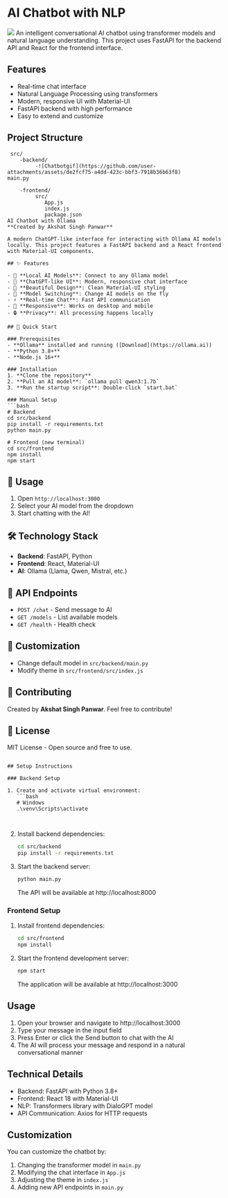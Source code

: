 # AI Chatbot with NLP
<img src="./assets/image.gif"/>
An intelligent conversational AI chatbot using transformer models and natural language understanding. This project uses FastAPI for the backend API and React for the frontend interface.

## Features

- Real-time chat interface
- Natural Language Processing using transformers
- Modern, responsive UI with Material-UI
- FastAPI backend with high performance
- Easy to extend and customize

## Project Structure

```
 src/
    -backend/
         -![Chatbotgif](https://github.com/user-attachments/assets/de2fcf75-a4dd-423c-bbf3-7918b36b63f8)
main.py
         
    -frontend/
         src/
            App.js
            index.js
            package.json
AI Chatbot with Ollama
**Created by Akshat Singh Panwar**

A modern ChatGPT-like interface for interacting with Ollama AI models locally. This project features a FastAPI backend and a React frontend with Material-UI components.

## ✨ Features

- 🤖 **Local AI Models**: Connect to any Ollama model
- 💬 **ChatGPT-like UI**: Modern, responsive chat interface
- 🎨 **Beautiful Design**: Clean Material-UI styling
- 🔄 **Model Switching**: Change AI models on the fly
- ⚡ **Real-time Chat**: Fast API communication
- 📱 **Responsive**: Works on desktop and mobile
- 🔒 **Privacy**: All processing happens locally

## 🚀 Quick Start

### Prerequisites
- **Ollama** installed and running ([Download](https://ollama.ai))
- **Python 3.8+**
- **Node.js 16+**

### Installation
1. **Clone the repository**
2. **Pull an AI model**: `ollama pull qwen3:1.7b`
3. **Run the startup script**: Double-click `start.bat`

### Manual Setup
```bash
# Backend
cd src/backend
pip install -r requirements.txt
python main.py

# Frontend (new terminal)
cd src/frontend
npm install
npm start
```

## 🎯 Usage
1. Open `http://localhost:3000`
2. Select your AI model from the dropdown
3. Start chatting with the AI!

## 🛠️ Technology Stack
- **Backend**: FastAPI, Python
- **Frontend**: React, Material-UI
- **AI**: Ollama (Llama, Qwen, Mistral, etc.)

## 📝 API Endpoints
- `POST /chat` - Send message to AI
- `GET /models` - List available models
- `GET /health` - Health check

## 🎨 Customization
- Change default model in `src/backend/main.py`
- Modify theme in `src/frontend/src/index.js`

## 🤝 Contributing
Created by **Akshat Singh Panwar**. Feel free to contribute!

## 📄 License
MIT License - Open source and free to use.
```

## Setup Instructions

### Backend Setup

1. Create and activate virtual environment:
   ```bash
   # Windows
   .\venv\Scripts\activate

 
   ```

2. Install backend dependencies:
   ```bash
   cd src/backend
   pip install -r requirements.txt
   ```

3. Start the backend server:
   ```bash
   python main.py
   ```
   The API will be available at http://localhost:8000

### Frontend Setup

1. Install frontend dependencies:
   ```bash
   cd src/frontend
   npm install
   ```

2. Start the frontend development server:
   ```bash
   npm start
   ```
   The application will be available at http://localhost:3000

## Usage

1. Open your browser and navigate to http://localhost:3000
2. Type your message in the input field
3. Press Enter or click the Send button to chat with the AI
4. The AI will process your message and respond in a natural conversational manner

## Technical Details

- Backend: FastAPI with Python 3.8+
- Frontend: React 18 with Material-UI
- NLP: Transformers library with DialoGPT model
- API Communication: Axios for HTTP requests

## Customization

You can customize the chatbot by:

1. Changing the transformer model in `main.py`
2. Modifying the chat interface in `App.js`
3. Adjusting the theme in `index.js`
4. Adding new API endpoints in `main.py`

